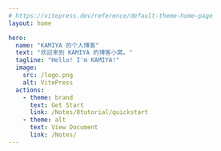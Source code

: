 ```yaml
---
# https://vitepress.dev/reference/default-theme-home-page
layout: home

hero:
  name: "KAMIYA 的个人博客"
  text: "欢迎来到 KAMIYA 的博客小窝。"
  tagline: "Hello! I'm KAMIYA!"
  image:
    src: /logo.png
    alt: VitePress
  actions:
    - theme: brand
      text: Get Start
      link: /Notes/0tutorial/quickstart
    - theme: alt
      text: View Document
      link: /Notes/
---
```

